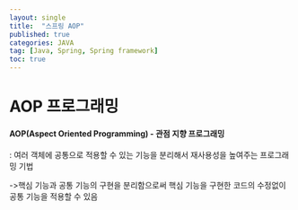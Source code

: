 ```yaml
---
layout: single
title:  "스프링 AOP"
published: true
categories: JAVA
tag: [Java, Spring, Spring framework]
toc: true
---
```


# AOP 프로그래밍

#### AOP(Aspect Oriented Programming) - 관점 지향 프로그래밍

: 여러 객체에 공통으로 적용할 수 있는 기능을 분리해서 재사용성을 높여주는 프로그래밍 기법

->핵심 기능과 공통 기능의 구현을 분리함으로써 핵심 기능을 구현한 코드의 수정없이 공통 기능을 적용할 수 있음